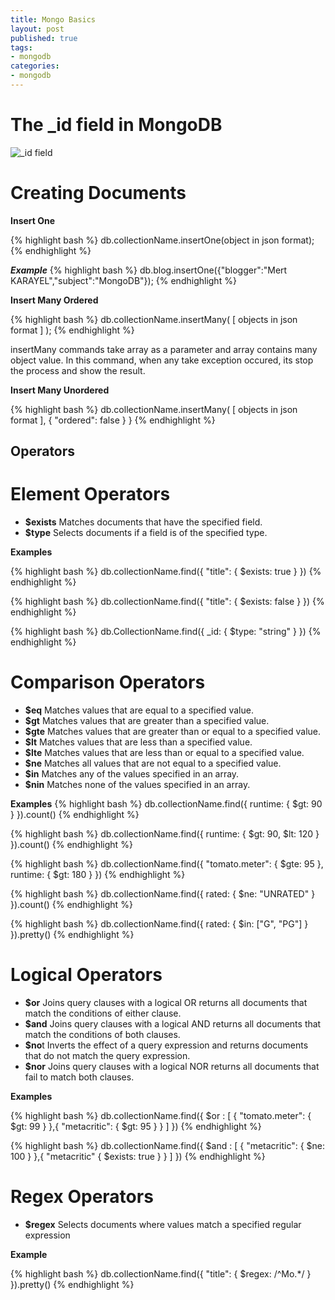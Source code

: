 ```yaml
---
title: Mongo Basics
layout: post
published: true
tags:
- mongodb
categories:
- mongodb
---
```


# The _id field in MongoDB 

![_id field]({{site.baseurl}}/static/img/id-and-ObjectIds-in-MongoDB-2.png)

# Creating Documents

**Insert One**

{% highlight bash %}
db.collectionName.insertOne(object in json format);
{% endhighlight %}

***Example***
{% highlight bash %}
db.blog.insertOne({"blogger":"Mert KARAYEL","subject":"MongoDB"});
{% endhighlight %}

**Insert Many Ordered**

{% highlight bash %}
db.collectionName.insertMany(
    [
       objects in json format
    ]
);
{% endhighlight %}

insertMany commands take array as a parameter and array contains many object value.
In this command, when any take exception occured, its stop the process and show the result.

**Insert Many Unordered**

{% highlight bash %}
db.collectionName.insertMany(
    [
       objects in json format
		],
    {
        "ordered": false 
    }
   }
	 {% endhighlight %}

## Operators
# Element Operators

* **$exists**  Matches documents that have the specified field.
* **$type**	Selects documents if a field is of the specified type.

**Examples**

{% highlight bash %}
db.collectionName.find({ "title": { $exists: true } })
{% endhighlight %}

{% highlight bash %}
db.collectionName.find({ "title": { $exists: false } })
{% endhighlight %}

{% highlight bash %}
db.CollectionName.find({ _id: { $type: "string" } })
{% endhighlight %}

# Comparison Operators

* **$eq**	Matches values that are equal to a specified value.
* **$gt**	Matches values that are greater than a specified value.
* **$gte**	Matches values that are greater than or equal to a specified value.
* **$lt** Matches values that are less than a specified value.
* **$lte**	Matches values that are less than or equal to a specified value.
* **$ne** Matches all values that are not equal to a specified value.
* **$in**	Matches any of the values specified in an array.
* **$nin**	Matches none of the values specified in an array.

**Examples**
{% highlight bash %}
db.collectionName.find({ runtime: { $gt: 90 } }).count()
{% endhighlight %}

{% highlight bash %}
db.collectionName.find({ runtime: { $gt: 90, $lt: 120 } }).count()
{% endhighlight %}

{% highlight bash %}
db.collectionName.find({ "tomato.meter": { $gte: 95 }, runtime: { $gt: 180 } })
{% endhighlight %}

{% highlight bash %}
db.collectionName.find({ rated: { $ne: "UNRATED" } }).count()
{% endhighlight %}

{% highlight bash %}
db.collectionName.find({ rated: { $in: ["G", "PG"] } }).pretty()
{% endhighlight %}

# Logical Operators

* **$or**	Joins query clauses with a logical OR returns all documents that match the conditions of either clause.
* **$and**	Joins query clauses with a logical AND returns all documents that match the conditions of both clauses.
* **$no**t	Inverts the effect of a query expression and returns documents that do not match the query expression.
* **$nor**	Joins query clauses with a logical NOR returns all documents that fail to match both clauses.

**Examples**

{% highlight bash %}
db.collectionName.find({ $or : [ { "tomato.meter": { $gt: 99 } },{ "metacritic": { $gt: 95 } } ] })
{% endhighlight %}

{% highlight bash %}
db.collectionName.find({ $and : [ { "metacritic": { $ne: 100 } },{ "metacritic" { $exists: true } } ] })
{% endhighlight %}


# Regex Operators

* **$regex**	Selects documents where values match a specified regular expression

**Example**

{% highlight bash %}
db.collectionName.find({ "title": { $regex: /^Mo.*/ } }).pretty()
{% endhighlight %}